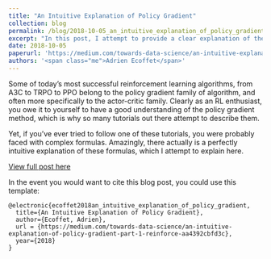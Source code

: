 ```yaml
---
title: "An Intuitive Explanation of Policy Gradient"
collection: blog
permalink: /blog/2018-10-05_an_intuitive_explanation_of_policy_gradient
excerpt: "In this post, I attempt to provide a clear explanation of the intuition behind policy gradient algorithms."
date: 2018-10-05
paperurl: 'https://medium.com/towards-data-science/an-intuitive-explanation-of-policy-gradient-part-1-reinforce-aa4392cbfd3c'
authors: '<span class="me">Adrien Ecoffet</span>'
---
```

Some of today’s most successful reinforcement learning algorithms, from A3C to TRPO to PPO belong to the policy gradient family of algorithm, and often more specifically to the actor-critic family. Clearly as an RL enthusiast, you owe it to yourself to have a good understanding of the policy gradient method, which is why so many tutorials out there attempt to describe them.

Yet, if you’ve ever tried to follow one of these tutorials, you were probably faced with complex formulas. Amazingly, there actually is a perfectly intuitive explanation of these formulas, which I attempt to explain here.


[View full post here](https://medium.com/towards-data-science/an-intuitive-explanation-of-policy-gradient-part-1-reinforce-aa4392cbfd3c)

In the event you would want to cite this blog post, you could use this template:
```
@electronic{ecoffet2018an_intuitive_explanation_of_policy_gradient,
  title={An Intuitive Explanation of Policy Gradient},
  author={Ecoffet, Adrien},
  url = {https://medium.com/towards-data-science/an-intuitive-explanation-of-policy-gradient-part-1-reinforce-aa4392cbfd3c},
  year={2018}
}
```